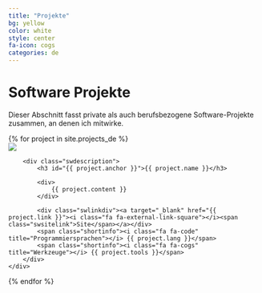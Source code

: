 ```yaml
---
title: "Projekte"
bg: yellow
color: white
style: center
fa-icon: cogs
categories: de
---
```


# Software Projekte
Dieser Abschnitt fasst private als auch berufsbezogene Software-Projekte zusammen,
an denen ich mitwirke.

<div>
{% for project in site.projects_de %}
	<div class="softwarelist">
		<div class="swlogoBox">
			<a target="_blank" href="{{ project.link }}">
				<img class="swlogo" src="{{ project.logo }}" />
			</a>
		</div>

		<div class="swdescription">
			<h3 id="{{ project.anchor }}">{{ project.name }}</h3>

			<div>
				{{ project.content }}
			</div>
			
			<div class="swlinkdiv"><a target="_blank" href="{{ project.link }}"><i class="fa fa-external-link-square"></i><span class="swsitelink">Site</span></a></div>
			<span class="shortinfo"><i class="fa fa-code" title="Programmiersprachen"></i> {{ project.lang }}</span> 
			<span class="shortinfo"><i class="fa fa-cogs" title="Werkzeuge"></i> {{ project.tools }}</span>
		</div>
	</div>
{% endfor %}
</div>
